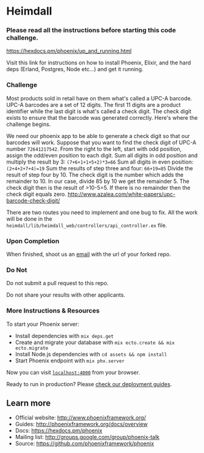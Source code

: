# Heimdall

### Please read all the instructions before starting this code challenge.

https://hexdocs.pm/phoenix/up_and_running.html

Visit this link for instructions on how to install Phoenix, Elixir, and the hard deps (Erland, Postgres, Node etc...) and get it running.

### Challenge

Most products sold in retail have on them what's called a UPC-A barcode. 
UPC-A barcodes are a set of 12 digits. The first 11 digits are a product identifier while the last digit is what's called a check digit. The check digit exists to ensure that the barcode was generated correctly. 
Here's where the challenge begins.

We need our phoenix app to be able to generate a check digit so that our barcodes will work.
Suppose that you want to find the check digit of UPC-A number `72641217542`.
From the right to the left, start with odd position, assign the odd/even position to each digit.
Sum all digits in odd position and multiply the result by 3: `(7+6+1+1+5+2)*3=66`
Sum all digits in even position: `(2+4+2+7+4)=19`
Sum the results of step three and four: `66+19=85`
Divide the result of step four by 10. The check digit is the number which adds the remainder to 10.
In our case, divide 85 by 10 we get the remainder 5.
The check digit then is the result of >10-5=5.
If there is no remainder then the check digit equals zero.
http://www.azalea.com/white-papers/upc-barcode-check-digit/

There are two routes you need to implement and one bug to fix. All the work will be done in the `heimdall/lib/heimdall_web/controllers/api_controller.ex` file.

### Upon Completion

When finished, shoot us an [email](mailto:jobs@goskip.com) with the url of your forked repo.

### Do Not

Do not submit a pull request to this repo.

Do not share your results with other applicants.

### More Instructions & Resources

To start your Phoenix server:

  * Install dependencies with `mix deps.get`
  * Create and migrate your database with `mix ecto.create && mix ecto.migrate`
  * Install Node.js dependencies with `cd assets && npm install`
  * Start Phoenix endpoint with `mix phx.server`

Now you can visit [`localhost:4000`](http://localhost:4000) from your browser.

Ready to run in production? Please [check our deployment guides](http://www.phoenixframework.org/docs/deployment).

## Learn more

  * Official website: http://www.phoenixframework.org/
  * Guides: http://phoenixframework.org/docs/overview
  * Docs: https://hexdocs.pm/phoenix
  * Mailing list: http://groups.google.com/group/phoenix-talk
  * Source: https://github.com/phoenixframework/phoenix
